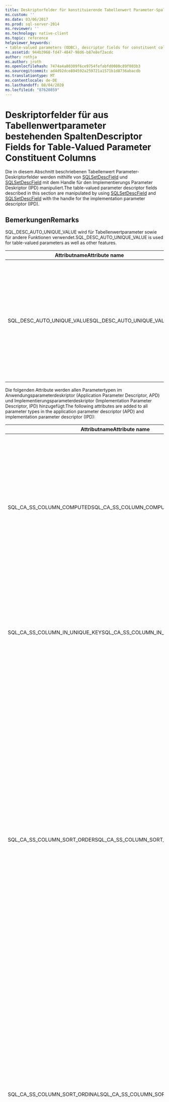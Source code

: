 ```yaml
---
title: Deskriptorfelder für konstituierende Tabellenwert Parameter-Spalten | Microsoft-Dokumentation
ms.custom: ''
ms.date: 03/06/2017
ms.prod: sql-server-2014
ms.reviewer: ''
ms.technology: native-client
ms.topic: reference
helpviewer_keywords:
- table-valued parameters (ODBC), descriptor fields for constituent columns
ms.assetid: 944b3968-fd47-4847-98d6-b87e8ef2acdc
author: rothja
ms.author: jroth
ms.openlocfilehash: 7474a4a80309f6ce9754fefabfd0080c89f803b3
ms.sourcegitcommit: ad4d92dce894592a259721a1571b1d8736abacdb
ms.translationtype: MT
ms.contentlocale: de-DE
ms.lasthandoff: 08/04/2020
ms.locfileid: "87620859"
---
```

# <a name="descriptor-fields-for-table-valued-parameter-constituent-columns"></a><span data-ttu-id="d43c6-102">Deskriptorfelder für aus Tabellenwertparameter bestehenden Spalten</span><span class="sxs-lookup"><span data-stu-id="d43c6-102">Descriptor Fields for Table-Valued Parameter Constituent Columns</span></span>
  <span data-ttu-id="d43c6-103">Die in diesem Abschnitt beschriebenen Tabellenwert Parameter-Deskriptorfelder werden mithilfe von [SQLSetDescField](../native-client-odbc-api/sqlsetdescfield.md) und [SQLSetDescField](../native-client-odbc-api/sqlsetdescfield.md) mit dem Handle für den Implementierungs Parameter Deskriptor (IPD) manipuliert.</span><span class="sxs-lookup"><span data-stu-id="d43c6-103">The table-valued parameter descriptor fields described in this section are manipulated by using [SQLSetDescField](../native-client-odbc-api/sqlsetdescfield.md) and [SQLSetDescField](../native-client-odbc-api/sqlsetdescfield.md) with the handle for the implementation parameter descriptor (IPD).</span></span>  
  
## <a name="remarks"></a><span data-ttu-id="d43c6-104">Bemerkungen</span><span class="sxs-lookup"><span data-stu-id="d43c6-104">Remarks</span></span>  
 <span data-ttu-id="d43c6-105">SQL_DESC_AUTO_UNIQUE_VALUE wird für Tabellenwertparameter sowie für andere Funktionen verwendet.</span><span class="sxs-lookup"><span data-stu-id="d43c6-105">SQL_DESC_AUTO_UNIQUE_VALUE is used for table-valued parameters as well as other features.</span></span>  
  
|<span data-ttu-id="d43c6-106">Attributname</span><span class="sxs-lookup"><span data-stu-id="d43c6-106">Attribute name</span></span>|<span data-ttu-id="d43c6-107">type</span><span class="sxs-lookup"><span data-stu-id="d43c6-107">Type</span></span>|<span data-ttu-id="d43c6-108">BESCHREIBUNG</span><span class="sxs-lookup"><span data-stu-id="d43c6-108">Description</span></span>|  
|--------------------|----------|-----------------|  
|<span data-ttu-id="d43c6-109">SQL_DESC_AUTO_UNIQUE_VALUE</span><span class="sxs-lookup"><span data-stu-id="d43c6-109">SQL_DESC_AUTO_UNIQUE_VALUE</span></span>|<span data-ttu-id="d43c6-110">SQLINTEGER</span><span class="sxs-lookup"><span data-stu-id="d43c6-110">SQLINTEGER</span></span>|<span data-ttu-id="d43c6-111">SQL_TRUE gibt an, dass es sich bei dieser Spalte um eine Identitätsspalte handelt.</span><span class="sxs-lookup"><span data-stu-id="d43c6-111">SQL_TRUE indicates that this column is an identity column.</span></span><br /><br /> [!INCLUDE[ssNoVersion](../../includes/ssnoversion-md.md)]<span data-ttu-id="d43c6-112">kann diese Informationen verwenden, um die Leistung zu optimieren, Anwendungen müssen jedoch nicht für Identitäts Spalten festgelegt werden.</span><span class="sxs-lookup"><span data-stu-id="d43c6-112">can use this information to optimize performance, but applications are not required to set it for identity columns.</span></span>|  
  
 <span data-ttu-id="d43c6-113">Die folgenden Attribute werden allen Parametertypen im Anwendungsparameterdeskriptor (Application Parameter Descriptor, APD) und Implementierungsparameterdeskriptor (Implementation Parameter Descriptor, IPD) hinzugefügt:</span><span class="sxs-lookup"><span data-stu-id="d43c6-113">The following attributes are added to all parameter types in the application parameter descriptor (APD) and implementation parameter descriptor (IPD):</span></span>  
  
|<span data-ttu-id="d43c6-114">Attributname</span><span class="sxs-lookup"><span data-stu-id="d43c6-114">Attribute name</span></span>|<span data-ttu-id="d43c6-115">type</span><span class="sxs-lookup"><span data-stu-id="d43c6-115">Type</span></span>|<span data-ttu-id="d43c6-116">BESCHREIBUNG</span><span class="sxs-lookup"><span data-stu-id="d43c6-116">Description</span></span>|  
|--------------------|----------|-----------------|  
|<span data-ttu-id="d43c6-117">SQL_CA_SS_COLUMN_COMPUTED</span><span class="sxs-lookup"><span data-stu-id="d43c6-117">SQL_CA_SS_COLUMN_COMPUTED</span></span>|<span data-ttu-id="d43c6-118">SQLSMALLINT</span><span class="sxs-lookup"><span data-stu-id="d43c6-118">SQLSMALLINT</span></span>|<span data-ttu-id="d43c6-119">SQL_TRUE gibt an, dass diese Spalte berechnet wird.</span><span class="sxs-lookup"><span data-stu-id="d43c6-119">SQL_TRUE indicates that this column is computed.</span></span><br /><br /> [!INCLUDE[ssNoVersion](../../includes/ssnoversion-md.md)]<span data-ttu-id="d43c6-120">kann diese Informationen verwenden, um die Leistung zu optimieren, Anwendungen müssen Sie jedoch nicht für berechnete Spalten festlegen.</span><span class="sxs-lookup"><span data-stu-id="d43c6-120">can use this information to optimize performance, but applications are not required to set it for computed columns.</span></span><br /><br /> <span data-ttu-id="d43c6-121">Dieses Attribut wird für Bindungen ignoriert, die keine Tabellenwertparameter-Spalten sind.</span><span class="sxs-lookup"><span data-stu-id="d43c6-121">This attribute is ignored for bindings that are not table-valued parameter columns.</span></span>|  
|<span data-ttu-id="d43c6-122">SQL_CA_SS_COLUMN_IN_UNIQUE_KEY</span><span class="sxs-lookup"><span data-stu-id="d43c6-122">SQL_CA_SS_COLUMN_IN_UNIQUE_KEY</span></span>|<span data-ttu-id="d43c6-123">SQLSMALLINT</span><span class="sxs-lookup"><span data-stu-id="d43c6-123">SQLSMALLINT</span></span>|<span data-ttu-id="d43c6-124">SQL_TRUE gibt an, dass eine Tabellenwertparameter-Spalte zu einem eindeutigen Schlüssel gehört.</span><span class="sxs-lookup"><span data-stu-id="d43c6-124">SQL_TRUE indicates that a table-valued parameter column participates in a unique key.</span></span> <span data-ttu-id="d43c6-125">Dies kann zu einer verbesserten Abfrageleistung führen.</span><span class="sxs-lookup"><span data-stu-id="d43c6-125">This can result in better query performance.</span></span> <span data-ttu-id="d43c6-126">Dieses Attribut wird für Bindungen ignoriert, die keine Tabellenwertparameter-Spalten sind.</span><span class="sxs-lookup"><span data-stu-id="d43c6-126">This attribute is ignored for bindings that are not table-valued parameter columns.</span></span>|  
|<span data-ttu-id="d43c6-127">SQL_CA_SS_COLUMN_SORT_ORDER</span><span class="sxs-lookup"><span data-stu-id="d43c6-127">SQL_CA_SS_COLUMN_SORT_ORDER</span></span>|<span data-ttu-id="d43c6-128">SQLSMALLINT</span><span class="sxs-lookup"><span data-stu-id="d43c6-128">SQLSMALLINT</span></span>|<span data-ttu-id="d43c6-129">Gibt die Sortierreihenfolge einer Tabellenwertparameter-Spalte an.</span><span class="sxs-lookup"><span data-stu-id="d43c6-129">Indicates the sort order of a table-valued parameter column.</span></span> <span data-ttu-id="d43c6-130">Dies kann zu einer verbesserten Abfrageleistung führen.</span><span class="sxs-lookup"><span data-stu-id="d43c6-130">This can result in better query performance.</span></span> <span data-ttu-id="d43c6-131">Dieses Attribut wird für Bindungen ignoriert, die keine Tabellenwertparameter-Spalten sind.</span><span class="sxs-lookup"><span data-stu-id="d43c6-131">This attribute is ignored for bindings that are not table-valued parameter columns.</span></span> <span data-ttu-id="d43c6-132">Folgende Werte sind möglich:</span><span class="sxs-lookup"><span data-stu-id="d43c6-132">The possible values are the following:</span></span><br /><br /> <span data-ttu-id="d43c6-133">-SQL_SS_ASCENDING_ORDER</span><span class="sxs-lookup"><span data-stu-id="d43c6-133">-   SQL_SS_ASCENDING_ORDER</span></span><br /><span data-ttu-id="d43c6-134">-SQL_SS_DESCENDING_ORDER</span><span class="sxs-lookup"><span data-stu-id="d43c6-134">-   SQL_SS_DESCENDING_ORDER</span></span><br /><span data-ttu-id="d43c6-135">-SQL_SS_ORDER_UNSPECIFIED</span><span class="sxs-lookup"><span data-stu-id="d43c6-135">-   SQL_SS_ORDER_UNSPECIFIED</span></span><br /><br /> <span data-ttu-id="d43c6-136">Andere Werte als SQL_SS_ASCENDING_ORDER und SQL_SS_DESCENDING_ORDER erzeugen einen Fehler mit SQLSTATE HY024 und die Meldung 'Ungültiger Attributwert'. Sie werden als SQL_SS_ORDER_UNSPECIFIED behandelt. Dies ist der Standardwert für dieses Attribut.</span><span class="sxs-lookup"><span data-stu-id="d43c6-136">Values other than SQL_SS_ASCENDING_ORDER and SQL_SS_DESCENDING_ORDER generate an error with SQLSTATE HY024 and message 'Invalid attribute value' and are treated as SQL_SS_ORDER_UNSPECIFIED, which is the default value for this attribute.</span></span>|  
|<span data-ttu-id="d43c6-137">SQL_CA_SS_COLUMN_SORT_ORDINAL</span><span class="sxs-lookup"><span data-stu-id="d43c6-137">SQL_CA_SS_COLUMN_SORT_ORDINAL</span></span>|<span data-ttu-id="d43c6-138">SQLSMALLINT</span><span class="sxs-lookup"><span data-stu-id="d43c6-138">SQLSMALLINT</span></span>|<span data-ttu-id="d43c6-139">Gibt die Ordnungszahl einer Tabellenwertparameter-Spalte in einer Gruppe von Spalten an, die die Gesamtreihenfolge für einen Tabellenwertparameter festlegt.</span><span class="sxs-lookup"><span data-stu-id="d43c6-139">Indicates the ordinal of a table-valued parameter column in the set of columns that define the overall ordering for a table-valued parameter.</span></span> <span data-ttu-id="d43c6-140">Dies kann zu einer verbesserten Abfrageleistung führen.</span><span class="sxs-lookup"><span data-stu-id="d43c6-140">This can result in better query performance.</span></span> <span data-ttu-id="d43c6-141">Dieses Attribut wird für Bindungen ignoriert, die keine Tabellenwertparameter-Spalten sind.</span><span class="sxs-lookup"><span data-stu-id="d43c6-141">This attribute is ignored for bindings that are not table-valued parameter columns.</span></span> <span data-ttu-id="d43c6-142">Die Sortierung der Ordinalzahlen beginnt bei 1.</span><span class="sxs-lookup"><span data-stu-id="d43c6-142">Sort ordinals start at 1.</span></span> <span data-ttu-id="d43c6-143">Der Wert 0 ist der Standardwert und gibt eine Tabellenwertparameter-Spalte an, für die keine Spaltenreihenfolge angegeben wurde.</span><span class="sxs-lookup"><span data-stu-id="d43c6-143">A value of 0, the default, indicates that a table-valued parameter column does not have column ordering.</span></span>|  
|<span data-ttu-id="d43c6-144">SQL_CA_SS_COLUMN_HAS_DEFAULT_VALUE</span><span class="sxs-lookup"><span data-stu-id="d43c6-144">SQL_CA_SS_COLUMN_HAS_DEFAULT_VALUE</span></span>|<span data-ttu-id="d43c6-145">SQLSMALLINT</span><span class="sxs-lookup"><span data-stu-id="d43c6-145">SQLSMALLINT</span></span>|<span data-ttu-id="d43c6-146">Gibt an, ob alle Zeilen im Tabellenwertparameter den Standardwert für diese Spalte enthalten.</span><span class="sxs-lookup"><span data-stu-id="d43c6-146">Indicates whether all rows in the table-valued parameter will have the default value for this column.</span></span> <span data-ttu-id="d43c6-147">Für Tabellenwertparameter ist es nicht möglich, den Standardwert auf Zeilenbasis auszuwählen.</span><span class="sxs-lookup"><span data-stu-id="d43c6-147">For table-valued parameters, it is not possible to select the default value on a row-by-row basis.</span></span> <span data-ttu-id="d43c6-148">Der Wert SQL_FALSE gibt an, dass Zeilen nicht standardmäßige Werte enthalten.</span><span class="sxs-lookup"><span data-stu-id="d43c6-148">A value of SQL_FALSE indicates that rows will have non-default values.</span></span> <span data-ttu-id="d43c6-149">Dies ist die Standardeinstellung.</span><span class="sxs-lookup"><span data-stu-id="d43c6-149">This is the default.</span></span> <span data-ttu-id="d43c6-150">Der Wert SQL_TRUE gibt an, dass diese Spalte Standardwerte für alle Zeilen enthält.</span><span class="sxs-lookup"><span data-stu-id="d43c6-150">A value of SQL_TRUE indicates that this column will have default values for all rows.</span></span><br /><br /> <span data-ttu-id="d43c6-151">Wurde der Wert auf SQL_TRUE festgelegt, werden keine Daten an den Server gesendet.</span><span class="sxs-lookup"><span data-stu-id="d43c6-151">If set to SQL_TRUE, no data will be sent to the server.</span></span><br /><br /> <span data-ttu-id="d43c6-152">Dieses Feld kann auch mit Identitätsspalten oder berechneten Spalten verwendet werden, wenn die Spaltenwerte nicht für die Serververarbeitung erforderlich sind.</span><span class="sxs-lookup"><span data-stu-id="d43c6-152">This field can also be used with identity or computed columns if the column values are not required for server processing.</span></span>|  
  
 <span data-ttu-id="d43c6-153">Diese Attribute sind nur für Tabellenwertparameter-Spalten gültig.</span><span class="sxs-lookup"><span data-stu-id="d43c6-153">These attributes are only valid for table-valued parameter columns.</span></span> <span data-ttu-id="d43c6-154">Sie werden für andere Parameter ignoriert.</span><span class="sxs-lookup"><span data-stu-id="d43c6-154">They are ignored for other parameters.</span></span>  
  
 <span data-ttu-id="d43c6-155">Wenn SQL_CA_SS_COL_HAS_DEFAULT_VALUE für eine Tabellenwertparameter-Spalte festgelegt wurde, muss SQL_DESC_DATA_PTR für diese Spalte ein NULL-Zeiger sein.</span><span class="sxs-lookup"><span data-stu-id="d43c6-155">If SQL_CA_SS_COL_HAS_DEFAULT_VALUE is set for a table-valued parameter column, SQL_DESC_DATA_PTR for that column must be a null pointer.</span></span> <span data-ttu-id="d43c6-156">Andernfalls wird von SQLExecute oder SQLExecDirect SQL_ERROR zurückgegeben.</span><span class="sxs-lookup"><span data-stu-id="d43c6-156">Otherwise, SQLExecute or SQLExecDirect will return SQL_ERROR.</span></span> <span data-ttu-id="d43c6-157">Es wird ein Diagnosedaten Satz mit SQLSTATE = 07s01 und der Meldung "Ungültige Verwendung des Standard Parameters für Parameter \<p> , Spalte \<c> " generiert, wobei \<p> die Parameter Ordinalzahl und \<c> die Spalten Ordnungszahl ist.</span><span class="sxs-lookup"><span data-stu-id="d43c6-157">A diagnostic record will be generated with SQLSTATE=07S01 and the message "Invalid use of default parameter for parameter \<p>, column \<c>", where \<p> is the parameter ordinal and \<c> is the column ordinal.</span></span>  
  
## <a name="see-also"></a><span data-ttu-id="d43c6-158">Weitere Informationen</span><span class="sxs-lookup"><span data-stu-id="d43c6-158">See Also</span></span>  
 [<span data-ttu-id="d43c6-159">Tabellenwert Parameter &#40;ODBC-&#41;</span><span class="sxs-lookup"><span data-stu-id="d43c6-159">Table-Valued Parameters &#40;ODBC&#41;</span></span>](table-valued-parameters-odbc.md)  
  
  

